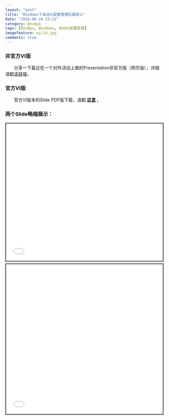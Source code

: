 ```yaml
---
layout: "post"
title: "Windows下自动化配置管理实践讲义"
date: "2016-06-24 23:22"
category: DevOps
tags: [DevOps, Windows, 自动化配置管理]
imagefeature: wj/14.jpg
comments: true
---
```

### 非官方VI版
&emsp;&emsp;分享一下最近在一个对外活动上做的Presentation非官方版（网页版），详细请戳[该链接]({{site.url}}/share/dsc-slide)。

### 官方VI版
&emsp;&emsp;官方VI版本的Slide PDF版下载，请戳 __[这里]({{site.url}}/share/PDFs/Windows-Automatic-Configuration.pdf)__ 。

<!--more-->

### 两个Slide略缩展示：

<center><iframe src="{{site.url}}/share/dsc-slide" width="840" height="440" frameborder="0" marginwidth="0" marginheight="0" scrolling="no" style="border:3px solid #666; margin-bottom:5px; max-width: 100%;" allowfullscreen> </iframe></center>

<center><iframe src="{{site.url}}/share/PDFs/Windows-Automatic-Configuration.pdf" width="960" height="480" frameborder="0" marginwidth="0" marginheight="0" scrolling="no" style="border:3px solid #666; margin-bottom:5px; max-width: 100%;" allowfullscreen> </iframe></center>

